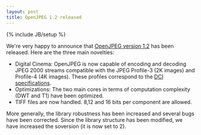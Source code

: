 ```yaml
---
layout: post
title: OpenJPEG 1.2 released
---
```

{% include JB/setup %}

We're very happy to announce that [OpenJPEG version 1.2](https://github.com/uclouvain/openjpeg/releases/tag/version.1.2) has been released. Here are the three main novelties:

  * Digital Cinema: OpenJPEG is now capable of encoding and decoding JPEG 2000 streams compatible with the JPEG Profile-3 (2K images) and Profile-4 (4K images). These profiles correspond to the [DCI specifications](http://www.dcimovies.com/).
  * Optimizations: The two main cores in terms of computation complexity (DWT and T1) have been optimized.
  * TIFF files are now handled. 8,12 and 16 bits per component are allowed.

More generally, the library robustness has been increased and several bugs have been corrected.
Since the library structure has been modified, we have increased the soversion (it is now set to 2).